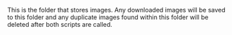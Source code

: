This is the folder that stores images. Any downloaded images will be saved to this folder and any duplicate images found within this folder will be deleted after both scripts are called.
